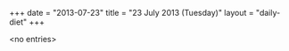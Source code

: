+++
date = "2013-07-23"
title = "23 July 2013 (Tuesday)"
layout = "daily-diet"
+++


\<no entries\>

